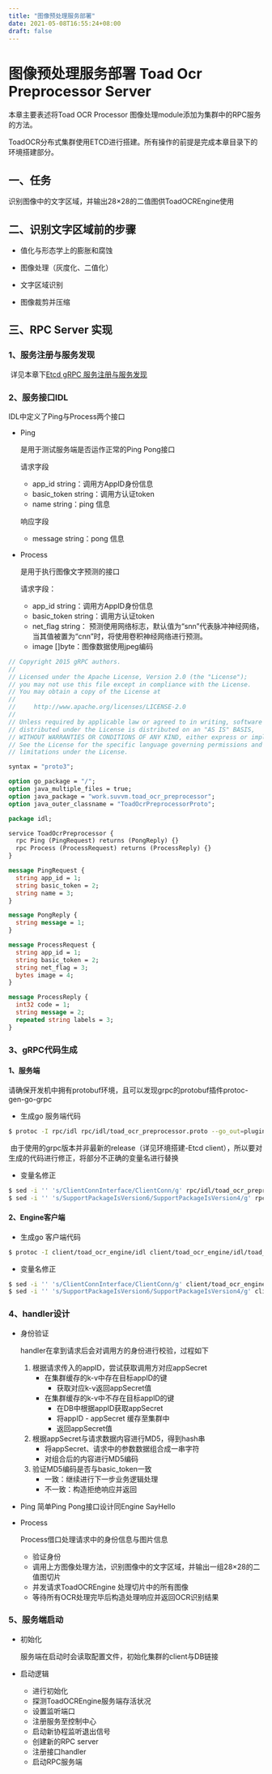 ```yaml
---
title: "图像预处理服务部署"
date: 2021-05-08T16:55:24+08:00
draft: false
---
```


# 图像预处理服务部署 Toad Ocr Preprocessor Server

本章主要表述将Toad OCR Processor 图像处理module添加为集群中的RPC服务的方法。

ToadOCR分布式集群使用ETCD进行搭建。所有操作的前提是完成本章目录下的环境搭建部分。

## 一、任务

识别图像中的文字区域，并输出28×28的二值图供ToadOCREngine使用

## 二、识别文字区域前的步骤

- 值化与形态学上的膨胀和腐蚀

- 图像处理（灰度化、二值化）

- 文字区域识别

- 图像裁剪并压缩   

## 三、RPC Server 实现

### 1、服务注册与服务发现

​	详见本章下[Etcd gRPC 服务注册与服务发现](etcd-register-resolver/)

### 2、服务接口IDL

IDL中定义了Ping与Process两个接口

- Ping

  是用于测试服务端是否运作正常的Ping Pong接口

  请求字段

  - app_id string：调用方AppID身份信息
  - basic_token string：调用方认证token
  - name string：ping 信息

  响应字段

  - message string：pong 信息

- Process

  是用于执行图像文字预测的接口

  请求字段：

  - app_id string：调用方AppID身份信息
  - basic_token string：调用方认证token
  - net_flag string： 预测使用网络标志，默认值为“snn”代表脉冲神经网络，当其值被置为“cnn”时，将使用卷积神经网络进行预测。
  - image []byte：图像数据使用jpeg编码

```protobuf
// Copyright 2015 gRPC authors.
//
// Licensed under the Apache License, Version 2.0 (the "License");
// you may not use this file except in compliance with the License.
// You may obtain a copy of the License at
//
//     http://www.apache.org/licenses/LICENSE-2.0
//
// Unless required by applicable law or agreed to in writing, software
// distributed under the License is distributed on an "AS IS" BASIS,
// WITHOUT WARRANTIES OR CONDITIONS OF ANY KIND, either express or implied.
// See the License for the specific language governing permissions and
// limitations under the License.

syntax = "proto3";

option go_package = "/";
option java_multiple_files = true;
option java_package = "work.suvvm.toad_ocr_preprocessor";
option java_outer_classname = "ToadOcrPreprocessorProto";

package idl;

service ToadOcrPreprocessor {
  rpc Ping (PingRequest) returns (PongReply) {}
  rpc Process (ProcessRequest) returns (ProcessReply) {}
}

message PingRequest {
  string app_id = 1;
  string basic_token = 2;
  string name = 3;
}

message PongReply {
  string message = 1;
}

message ProcessRequest {
  string app_id = 1;
  string basic_token = 2;
  string net_flag = 3;
  bytes image = 4;
}

message ProcessReply {
  int32 code = 1;
  string message = 2;
  repeated string labels = 3;
}
```

### 3、gRPC代码生成

#### 1、服务端

请确保开发机中拥有protobuf环境，且可以发现grpc的protobuf插件protoc-gen-go-grpc

- 生成go 服务端代码

```sh
$ protoc -I rpc/idl rpc/idl/toad_ocr_preprocessor.proto --go_out=plugins=grpc:rpc/idl
```

​	由于使用的grpc版本并非最新的release（详见环境搭建-Etcd client），所以要对生成的代码进行修正，将部分不正确的变量名进行替换

- 变量名修正

```sh
$ sed -i '' 's/ClientConnInterface/ClientConn/g' rpc/idl/toad_ocr_preprocessor.pb.go
$ sed -i '' 's/SupportPackageIsVersion6/SupportPackageIsVersion4/g' rpc/idl/toad_ocr_preprocessor.pb.go
```

#### 2、Engine客户端

- 生成go 客户端代码

```sh
$ protoc -I client/toad_ocr_engine/idl client/toad_ocr_engine/idl/toad_ocr.proto --go_out=plugins=grpc:client/toad_ocr_engine/idl
```

- 变量名修正

```sh
$ sed -i '' 's/ClientConnInterface/ClientConn/g' client/toad_ocr_engine/idl/toad_ocr.pb.go
$ sed -i '' 's/SupportPackageIsVersion6/SupportPackageIsVersion4/g' client/toad_ocr_engine/idl/toad_ocr.pb.go
```

### 4、handler设计

- 身份验证

  handler在拿到请求后会对调用方的身份进行校验，过程如下

  1. 根据请求传入的appID，尝试获取调用方对应appSecret
     - 在集群缓存的k-v中存在目标appID的键
       - 获取对应k-v返回appSecret值
     - 在集群缓存的k-v中不存在目标appID的键
       - 在DB中根据appID获取appSecret
       - 将appID - appSecret 缓存至集群中
       - 返回appSecret值
  2. 根据appSecret与请求数据内容进行MD5，得到hash串
     - 将appSecret、请求中的参数数据组合成一串字符
     - 对组合后的内容进行MD5编码
  3. 验证MD5编码是否与basic_token一致
     - 一致：继续进行下一步业务逻辑处理
     - 不一致：构造拒绝响应并返回

- Ping 简单Ping Pong接口设计同Engine SayHello

- Process

  Process借口处理请求中的身份信息与图片信息

  - 验证身份
  - 调用上方图像处理方法，识别图像中的文字区域，并输出一组28×28的二值图切片
  - 并发请求ToadOCREngine 处理切片中的所有图像
  - 等待所有OCR处理完毕后构造处理响应并返回OCR识别结果

### 5、服务端启动

- 初始化

  服务端在启动时会读取配置文件，初始化集群的client与DB链接

- 启动逻辑

  - 进行初始化
  - 探测ToadOCREngine服务端存活状况
  - 设置监听端口
  - 注册服务至控制中心
  - 启动新协程监听退出信号
  - 创建新的RPC server
  - 注册接口handler
  - 启动RPC服务端